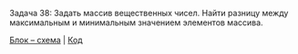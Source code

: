 Задача 38: Задать массив вещественных чисел. Найти разницу между максимальным и минимальным значением элементов массива.  

[Блок – схема](alg.drawio.png) | [Код](Program.cs)
